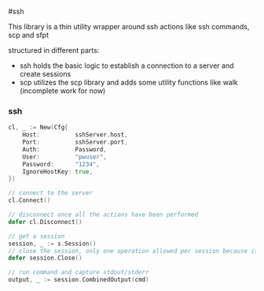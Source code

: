 #ssh

This library is a thin utility wrapper around ssh actions like ssh commands, scp and sfpt

structured in different parts:
* ssh holds the basic logic to establish a connection to a server and create sessions
* scp utilizes the scp library and adds some utility functions like walk (incomplete work for now)

### ssh

``` go		
cl, _ := New(Cfg{
    Host:          sshServer.host,
    Port:          sshServer.port,
    Auth:          Password,
    User:          "pwuser",
    Password:      "1234",
    IgnoreHostKey: true,
})

// connect to the server
cl.Connect()

// disconnect once all the actions have been performed 
defer cl.Disconnect()

// get a session
session, _ := s.Session()
// close the session, only one operation allowed per session because it's not interactive
defer session.Close()

// run command and capture stdout/stderr
output, _ := session.CombinedOutput(cmd)

```